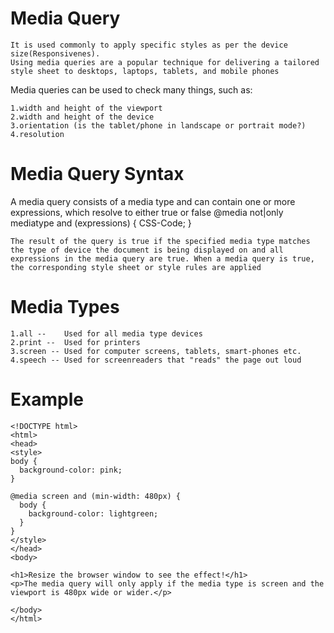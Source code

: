 # Media Query
    It is used commonly to apply specific styles as per the device size(Responsivenes).
    Using media queries are a popular technique for delivering a tailored style sheet to desktops, laptops, tablets, and mobile phones

Media queries can be used to check many things, such as:

    1.width and height of the viewport
    2.width and height of the device
    3.orientation (is the tablet/phone in landscape or portrait mode?)
    4.resolution

# Media Query Syntax
A media query consists of a media type and can contain one or more expressions, which resolve to either true or false
    @media not|only mediatype and (expressions) {
      CSS-Code;
    }

    The result of the query is true if the specified media type matches the type of device the document is being displayed on and all expressions in the media query are true. When a media query is true, the corresponding style sheet or style rules are applied


# Media Types
    1.all --	Used for all media type devices
    2.print --	Used for printers
    3.screen --	Used for computer screens, tablets, smart-phones etc.
    4.speech --	Used for screenreaders that "reads" the page out loud


# Example

    <!DOCTYPE html>
    <html>
    <head>
    <style>
    body {
      background-color: pink;
    }
    
    @media screen and (min-width: 480px) {
      body {
        background-color: lightgreen;
      }
    }
    </style>
    </head>
    <body>
    
    <h1>Resize the browser window to see the effect!</h1>
    <p>The media query will only apply if the media type is screen and the viewport is 480px wide or wider.</p>
    
    </body>
    </html>